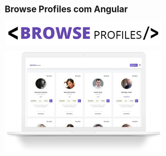 # Browse Profiles com Angular

<p align="center">
  <img src="src/assets/images/logo.jpg" width="500" title="javascript image">
</p>

<p align="center">
  <img src="src/assets/images/mock.jpg" width="1000" title="javascript image">
</p>
